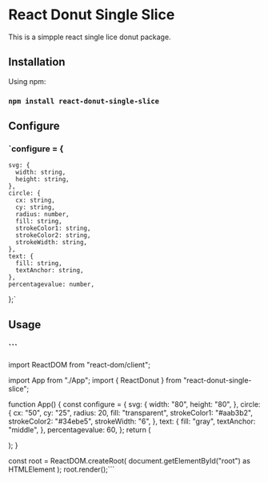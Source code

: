 # React Donut Single Slice

This is a simpple react single lice donut package.

## Installation

Using npm:

### `npm install react-donut-single-slice`

## Configure

### `configure = {

    svg: {
      width: string,
      height: string,
    },
    circle: {
      cx: string,
      cy: string,
      radius: number,
      fill: string,
      strokeColor1: string,
      strokeColor2: string,
      strokeWidth: string,
    },
    text: {
      fill: string,
      textAnchor: string,
    },
    percentagevalue: number,

};`

## Usage

### ```

import ReactDOM from "react-dom/client";

import App from "./App";
import { ReactDonut } from "react-donut-single-slice";

function App() {
const configure = {
svg: {
width: "80",
height: "80",
},
circle: {
cx: "50",
cy: "25",
radius: 20,
fill: "transparent",
strokeColor1: "#aab3b2",
strokeColor2: "#34ebe5",
strokeWidth: "6",
},
text: {
fill: "gray",
textAnchor: "middle",
},
percentagevalue: 60,
};
return (

<div>
<ReactDonut configure={configure} />
</div>
);
}

const root = ReactDOM.createRoot(
document.getElementById("root") as HTMLElement
);
root.render(<App />);```
